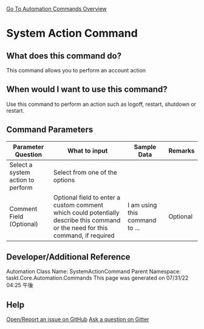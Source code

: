 <!--TITLE: System Action Command -->
<!-- SUBTITLE: a command in the System Commands group. -->
[Go To Automation Commands Overview](/automation-commands.md)


# System Action Command


## What does this command do?
This command allows you to perform an account action


## When would I want to use this command?
Use this command to perform an action such as logoff, restart, shutdown or restart.


## Command Parameters
| Parameter Question   	| What to input  	|  Sample Data 	| Remarks  	|
| ---                    | ---               | ---           | ---       |
|Select a system action to perform|Select from one of the options|||
|Comment Field (Optional)|Optional field to enter a custom comment which could potentially describe this command or the need for this command, if required|I am using this command to ...|Optional|






## Developer/Additional Reference
Automation Class Name: SystemActionCommand
Parent Namespace: taskt.Core.Automation.Commands
This page was generated on 07/31/22 04:25 午後


## Help
[Open/Report an issue on GitHub](https://github.com/saucepleez/taskt/issues/new)
[Ask a question on Gitter](https://gitter.im/taskt-rpa/Lobby)

